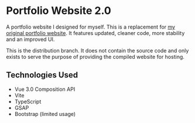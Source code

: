 # Portfolio Website 2.0

A portfolio website I designed for myself. This is a replacement for [my original portfolio website](https://github.com/gtiersma/gtiersma.github.io). It features updated, cleaner code, more stability and an improved UI.

This is the distribution branch. It does not contain the source code and only exists to serve the purpose of providing the compiled website for hosting.

## Technologies Used

- Vue 3.0 Composition API
- Vite
- TypeScript
- GSAP
- Bootstrap (limited usage)
